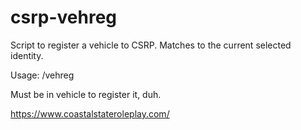 # csrp-vehreg

Script to register a vehicle to CSRP. Matches to the current selected identity.

Usage: /vehreg

Must be in vehicle to register it, duh.


https://www.coastalstateroleplay.com/
